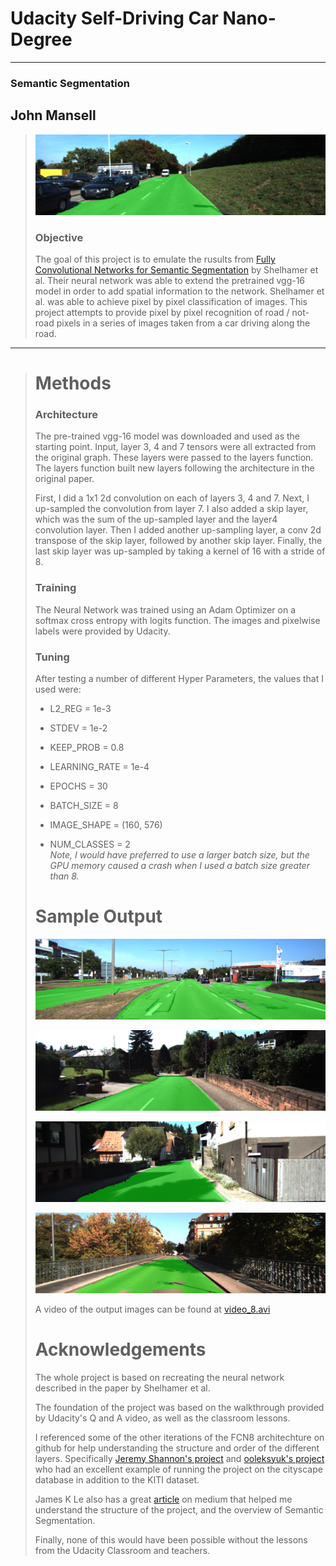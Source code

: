 # Udacity Self-Driving Car Nano-Degree
---
### Semantic Segmentation
John Mansell
---

> ![](./examples/write_up_images/um_000015.png)
> 
> ### Objective
> The goal of this project is to emulate the rusults from 
[Fully Convolutional Networks for Semantic Segmentation](https://arxiv.org/pdf/1605.06211.pdf) by Shelhamer et al.
Their neural network was able to extend the pretrained vgg-16 model in order to add spatial information to the network.
Shelhamer et al. was able to achieve pixel by pixel classification of images. This project attempts to provide pixel by
pixel recognition of road / not-road pixels in a series of images taken from a car driving along the road.
>
 ---
> # Methods
> 
> ### Architecture
> The pre-trained vgg-16 model was downloaded and used as the starting point. Input, layer 3, 4 and 7 tensors
were all extracted from the original graph. These layers were passed to the layers function. The layers function
built new layers following the architecture in the original paper.
>
> First, I did a 1x1 2d convolution on each of layers 3, 4 and 7. Next, I up-sampled the convolution from layer 7. I 
also added a skip layer, which was the sum of the up-sampled layer and the layer4 convolution layer. Then I added
another up-sampling layer, a conv 2d transpose of the skip layer, followed by another skip layer. Finally, the last skip
layer was up-sampled by taking a kernel of 16 with a stride of 8.
>
> ### Training
> The Neural Network was trained using an Adam Optimizer on a softmax cross entropy with logits function. The images and
pixelwise labels were provided by Udacity.
> 
> ### Tuning
> After testing a number of different Hyper Parameters, the values that I used were:  
> * L2_REG = 1e-3  
> * STDEV = 1e-2  
> * KEEP_PROB = 0.8  
> * LEARNING_RATE = 1e-4
> 
> * EPOCHS = 30  
> * BATCH_SIZE = 8  
> * IMAGE_SHAPE = (160, 576)  
> * NUM_CLASSES = 2  
> *Note, I would have preferred to use a larger batch size, but the GPU memory caused a crash when I used a batch size 
greater than 8.*
> 
> # Sample Output
>
> ![](./examples/write_up_images/umm_000019.png)  
> 
> ![](./examples/write_up_images/uu_000089.png)
> 
> ![](./examples/write_up_images/uu_000092.png)
> 
> ![](./examples/write_up_images/uu_000097.png)
> 
> A video of the output images can be found at [video_8.avi](video_8.avi)
> # Acknowledgements
> The whole project is based on recreating the neural network described in the paper by Shelhamer et al.
> 
> The foundation of the project was based on the walkthrough provided by Udacity's Q and A video, as well as the
classroom lessons.  
> 
> I referenced some of the other iterations of the FCN8 architechture on github for help understanding the structure 
and order of the different layers. Specifically 
[Jeremy Shannon's project](https://github.com/jeremy-shannon/CarND-Semantic-Segmentation)
 and [ooleksyuk's project](https://github.com/ooleksyuk/CarND-Semantic-Segmentation) who had an excellent example of
 running the project on the cityscape database in addition to the KITI dataset.
 >
 > James K Le also has a great [article](https://medium.com/nanonets/how-to-do-image-segmentation-using-deep-learning-c673cc5862ef)
 on medium that helped me understand the structure of the project, and the overview of Semantic Segmentation.
 >
 > Finally, none of this would have been possible without the lessons from the Udacity Classroom and teachers.